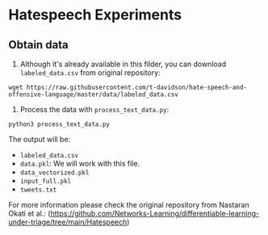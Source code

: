 
# Hatespeech Experiments
## Obtain data
1. Although it's already available in this filder, you can download `labeled_data.csv` from original repository:
```
wget https://raw.githubusercontent.com/t-davidson/hate-speech-and-offensive-language/master/data/labeled_data.csv
```

1. Process the data with `process_text_data.py`:
```
python3 process_text_data.py
```

The output will be:
- `labeled_data.csv`
- `data.pkl`: We will work with this file. 
- `data_vectorized.pkl`
- `input_full.pkl`
- `tweets.txt`
  
For more information please check the original repository from Nastaran Okati et al.: (https://github.com/Networks-Learning/differentiable-learning-under-triage/tree/main/Hatespeech)
